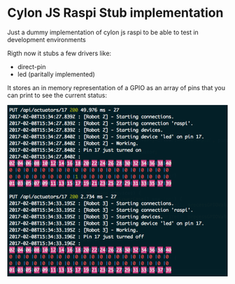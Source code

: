 # Cylon JS Raspi Stub implementation
Just a dummy implementation of cylon js raspi to be able to test in development environments

Rigth now it stubs a few drivers like:

- direct-pin
- led (paritally implemented)

It stores an in memory representation of a GPIO as an array of pins that you can print to see the current status:

![This is how a GPIO looks like](./docs/art/gpio-view.png)
